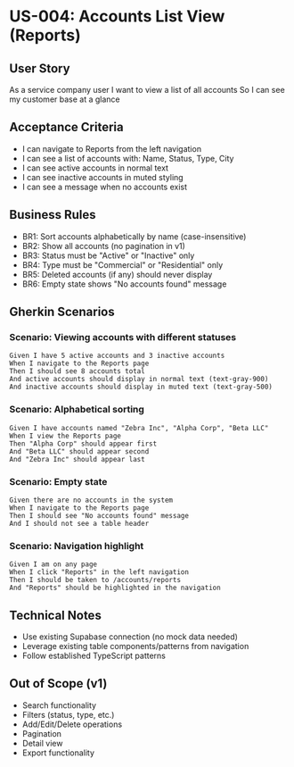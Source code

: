 # US-004: Accounts List View (Reports)

## User Story

As a service company user
I want to view a list of all accounts
So I can see my customer base at a glance

## Acceptance Criteria

- I can navigate to Reports from the left navigation
- I can see a list of accounts with: Name, Status, Type, City
- I can see active accounts in normal text
- I can see inactive accounts in muted styling
- I can see a message when no accounts exist

## Business Rules

- BR1: Sort accounts alphabetically by name (case-insensitive)
- BR2: Show all accounts (no pagination in v1)
- BR3: Status must be "Active" or "Inactive" only
- BR4: Type must be "Commercial" or "Residential" only
- BR5: Deleted accounts (if any) should never display
- BR6: Empty state shows "No accounts found" message

## Gherkin Scenarios

### Scenario: Viewing accounts with different statuses

```gherkin
Given I have 5 active accounts and 3 inactive accounts
When I navigate to the Reports page
Then I should see 8 accounts total
And active accounts should display in normal text (text-gray-900)
And inactive accounts should display in muted text (text-gray-500)
```

### Scenario: Alphabetical sorting

```gherkin
Given I have accounts named "Zebra Inc", "Alpha Corp", "Beta LLC"
When I view the Reports page
Then "Alpha Corp" should appear first
And "Beta LLC" should appear second
And "Zebra Inc" should appear last
```

### Scenario: Empty state

```gherkin
Given there are no accounts in the system
When I navigate to the Reports page
Then I should see "No accounts found" message
And I should not see a table header
```

### Scenario: Navigation highlight

```gherkin
Given I am on any page
When I click "Reports" in the left navigation
Then I should be taken to /accounts/reports
And "Reports" should be highlighted in the navigation
```

## Technical Notes

- Use existing Supabase connection (no mock data needed)
- Leverage existing table components/patterns from navigation
- Follow established TypeScript patterns

## Out of Scope (v1)

- Search functionality
- Filters (status, type, etc.)
- Add/Edit/Delete operations
- Pagination
- Detail view
- Export functionality
